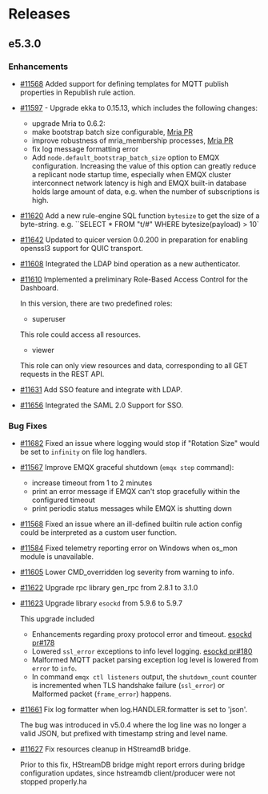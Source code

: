 # Releases

## e5.3.0

### Enhancements

- [#11568](https://github.com/emqx/emqx/pull/11568) Added support for defining templates for MQTT publish properties in Republish rule action.

- [#11597](https://github.com/emqx/emqx/pull/11597) - Upgrade ekka to 0.15.13, which includes the following changes:
  - upgrade Mria to 0.6.2:
  - make bootstrap batch size configurable, [Mria PR](https://github.com/emqx/mria/pull/159)
  - improve robustness of mria_membership processes, [Mria PR](https://github.com/emqx/mria/pull/156)
  - fix log message formatting error
  - Add `node.default_bootstrap_batch_size` option to EMQX configuration.
  Increasing the value of this  option can greatly reduce a replicant node startup time, especially when EMQX cluster interconnect network latency is high and EMQX built-in database holds large amount of data, e.g. when the number of subscriptions is high.

- [#11620](https://github.com/emqx/emqx/pull/11620) Add a new rule-engine SQL function `bytesize` to get the size of a byte-string. e.g. ``SELECT * FROM "t/#" WHERE bytesize(payload) > 10`

- [#11642](https://github.com/emqx/emqx/pull/11642) Updated to quicer version 0.0.200 in preparation for enabling openssl3 support for QUIC transport.

- [#11608](https://github.com/emqx/emqx/pull/11608) Integrated the LDAP bind operation as a new authenticator.

- [#11610](https://github.com/emqx/emqx/pull/11610) Implemented a preliminary Role-Based Access Control for the Dashboard.

  In this version, there are two predefined roles:
  - superuser

  This role could access all resources.
  - viewer

  This role can only view resources and data, corresponding to all GET requests in the REST API.

- [#11631](https://github.com/emqx/emqx/pull/11631) Add SSO feature and integrate with LDAP.

- [#11656](https://github.com/emqx/emqx/pull/11656) Integrated the SAML 2.0 Support for SSO.


### Bug Fixes

- [#11682](https://github.com/emqx/emqx/pull/11682) Fixed an issue where logging would stop if "Rotation Size" would be set to `infinity` on file log handlers.

- [#11567](https://github.com/emqx/emqx/pull/11567) Improve EMQX graceful shutdown (`emqx stop` command):
  - increase timeout from 1 to 2 minutes
  - print an error message if EMQX can't stop gracefully within the configured timeout
  - print periodic status messages while EMQX is shutting down

- [#11568](https://github.com/emqx/emqx/pull/11568) Fixed an issue where an ill-defined builtin rule action config could be interpreted as a custom user function.

- [#11584](https://github.com/emqx/emqx/pull/11584) Fixed telemetry reporting error on Windows when os_mon module is unavailable.

- [#11605](https://github.com/emqx/emqx/pull/11605) Lower CMD_overridden log severity from warning to info.

- [#11622](https://github.com/emqx/emqx/pull/11622) Upgrade rpc library gen_rpc from 2.8.1 to 3.1.0

- [#11623](https://github.com/emqx/emqx/pull/11623) Upgrade library `esockd` from 5.9.6 to 5.9.7

  This upgrade included
  * Enhancements regarding proxy protocol error and timeout. [esockd pr#178](https://github.com/emqx/esockd/pull/178)
  * Lowered `ssl_error` exceptions to info level logging. [esockd pr#180](https://github.com/emqx/esockd/pull/180)
  * Malformed MQTT packet parsing exception log level is lowered from `error` to `info`.
  * In command `emqx ctl listeners` output, the `shutdown_count` counter is incremented
  when TLS handshake failure (`ssl_error`) or Malformed packet (`frame_error`) happens.

- [#11661](https://github.com/emqx/emqx/pull/11661) Fix log formatter when log.HANDLER.formatter is set to 'json'.

  The bug was introduced in v5.0.4 where the log line was no longer a valid JSON, but prefixed with timestamp string and level name.

- [#11627](https://github.com/emqx/emqx/pull/11627) Fix resources cleanup in HStreamdB bridge.

  Prior to this fix, HStreamDB bridge might report errors during bridge configuration updates, since hstreamdb client/producer were not stopped properly.ha
